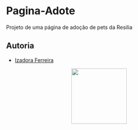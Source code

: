 # Pagina-Adote
Projeto de uma página de adoção de pets da Resilia


## Autoria
- [Izadora Ferreira](https://www.linkedin.com/in/izadora-ferreira-dos-santos-0504b2177/)
<p align="center">
  <img src="https://user-images.githubusercontent.com/92602538/155747174-80a9fee7-cc25-4d55-a71d-6d99af7f5967.gif" width = "150" heigth = "117"/>
</p>
